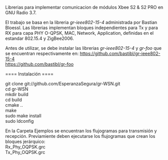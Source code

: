 Librerias para implementar comunicacion de módulos Xbee S2 & S2 PRO en GNU Radio 3.7.

El trabajo se basa en la libreria _gr-ieee802-15-4_ administrada por Bastian Bloessl.
Las librerias implementan bloques independientes para Tx y para RX para capa PHY O-QPSK, MAC, Network, Application, definidas en el estandar 802.15.4 y ZigBee2006.

Antes de utilizar, se debe instalar las librerias _gr-ieee802-15-4_ y _gr-foo_ que se encuentran respectivamente en:
https://github.com/bastibl/gr-ieee802-15-4  
https://github.com/bastibl/gr-foo  

==== Instalación ====

git clone git://github.com/EsperanzaSegura/gr-WSN.git  
cd gr-WSN  
mkdir build  
cd build  
cmake ..  
make  
sudo make install  
sudo ldconfig  

En la Carpeta Ejemplos se encuentran los flujogramas para transmisión y recepción. Previamiente deben ejecutarse los flujogramas que crean los bloques jerárquico:  
Rx_Phy_OQPSK.grc  
Tx_Phy_OQPSK.grc  
